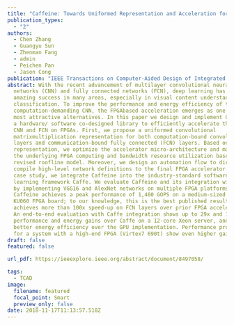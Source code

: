```yaml
---
title: "Caffeine: Towards Uniformed Representation and Acceleration for Deep Convolutional Neural Networks (🔥Best Paper)" 
publication_types:
  - "2"
authors:
  - Chen Zhang
  - Guangyu Sun
  - Zhenman Fang
  - admin
  - Peichen Pan
  - Jason Cong
publication: "IEEE Transactions on Computer-Aided Design of Integrated Circuits and Systems ( Volume: 38, Issue: 11, Nov. 2019)"
abstract: With the recent advancement of multilayer convolutional neural
  networks (CNN) and fully connected networks (FCN), deep learning has achieved
  amazing success in many areas, especially in visual content understanding and
  classification. To improve the performance and energy efficiency of the
  computation-demanding CNN, the FPGAbased acceleration emerges as one of the
  most attractive alternatives. In this paper we design and implement Caffeine,
  a hardware/ software co-designed library to efficiently accelerate the entire
  CNN and FCN on FPGAs. First, we propose a uniformed convolutional
  matrixmultiplication representation for both computation-bound convolutional
  layers and communication-bound fully connected (FCN) layers. Based on this
  representation, we optimize the accelerator micro-architecture and maximize
  the underlying FPGA computing and bandwidth resource utilization based on a
  revised roofline model. Moreover, we design an automation flow to directly
  compile high-level network definitions to the final FPGA accelerator. As a
  case study, we integrate Caffeine into the industry-standard software deep
  learning framework Caffe. We evaluate Caffeine and its integration with Caffe
  by implementing VGG16 and AlexNet networks on multiple FPGA platforms.
  Caffeine achieves a peak performance of 1,460 GOPS on a medium-sized Xilinx
  KU060 FPGA board; to our knowledge, this is the best published result. It
  achieves more than 100x speed-up on FCN layers over prior FPGA accelerators.
  An end-to-end evaluation with Caffe integration shows up to 29x and 150x
  performance and energy gains over Caffe on a 12-core Xeon server, and 5.7x
  better energy efficiency over the GPU implementation. Performance projections
  for a system with a high-end FPGA (Virtex7 690t) show even higher gains.
draft: false
featured: false

url_pdf: https://ieeexplore.ieee.org/abstract/document/8497058/

tags:
  - TCAD
image:
  filename: featured
  focal_point: Smart
  preview_only: false
date: 2018-11-17T11:13:57.518Z
---
```

